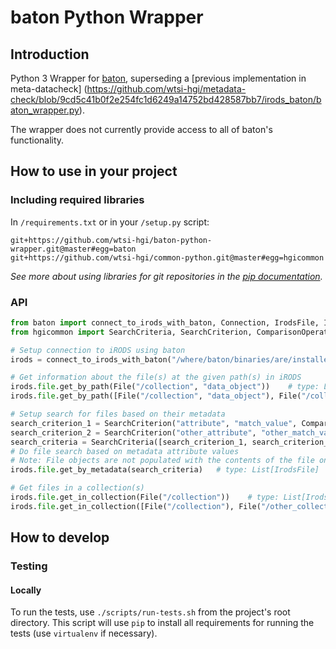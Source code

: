 # baton Python Wrapper


## Introduction
Python 3 Wrapper for [baton](https://github.com/wtsi-npg/baton), superseding a 
[previous implementation in meta-datacheck]
(https://github.com/wtsi-hgi/metadata-check/blob/9cd5c41b0f2e254fc1d6249a14752bd428587bb7/irods_baton/baton_wrapper.py).

The wrapper does not currently provide access to all of baton's functionality.


## How to use in your project
### Including required libraries
In ``/requirements.txt`` or in your ``/setup.py`` script:
```
git+https://github.com/wtsi-hgi/baton-python-wrapper.git@master#egg=baton
git+https://github.com/wtsi-hgi/common-python.git@master#egg=hgicommon
```
*See more about using libraries for git repositories in the 
[pip documentation](https://pip.readthedocs.org/en/1.1/requirements.html#git).*


### API
```python
from baton import connect_to_irods_with_baton, Connection, IrodsFile, IrodsMetadata
from hgicommon import SearchCriteria, SearchCriterion, ComparisonOperator

# Setup connection to iRODS using baton
irods = connect_to_irods_with_baton("/where/baton/binaries/are/installed/", "irods_query_zone") # type: Connection

# Get information about the file(s) at the given path(s) in iRODS
irods.file.get_by_path(File("/collection", "data_object"))    # type: List[IrodsFile]:
irods.file.get_by_path([File("/collection", "data_object"), File("/collection", "other_data_object")])   # type: List[IrodsFile]:

# Setup search for files based on their metadata 
search_criterion_1 = SearchCriterion("attribute", "match_value", ComparisonOperator.EQUALS)
search_criterion_2 = SearchCriterion("other_attribute", "other_match_value", ComparisonOperator.LESS_THAN)
search_criteria = SearchCriteria([search_criterion_1, search_criterion_2])  # Collection of SearchCriterion
# Do file search based on metadata attribute values
# Note: File objects are not populated with the contents of the file on iRODS
irods.file.get_by_metadata(search_criteria)   # type: List[IrodsFile]

# Get files in a collection(s)
irods.file.get_in_collection(File("/collection"))    # type: List[IrodsFile]:
irods.file.get_in_collection([File("/collection"), File("/other_collection")])   # type: List[IrodsFile]:
```


## How to develop
### Testing
#### Locally
To run the tests, use ``./scripts/run-tests.sh`` from the project's root directory. This script will use ``pip`` to 
install all requirements for running the tests (use `virtualenv` if necessary).

